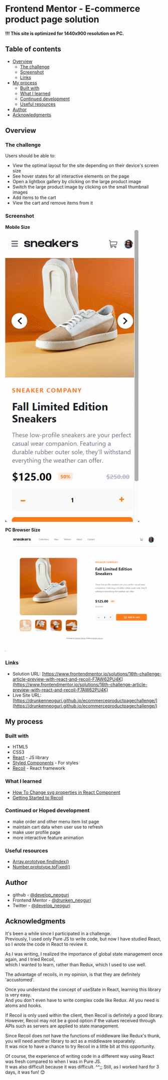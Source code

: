 # Frontend Mentor - E-commerce product page solution

**!!! This site is optimized for 1440x900 resolution on PC.**

## Table of contents

- [Overview](#overview)
  - [The challenge](#the-challenge)
  - [Screenshot](#screenshot)
  - [Links](#links)
- [My process](#my-process)
  - [Built with](#built-with)
  - [What I learned](#what-i-learned)
  - [Continued development](#continued-development)
  - [Useful resources](#useful-resources)
- [Author](#author)
- [Acknowledgments](#acknowledgments)

## Overview

### The challenge

Users should be able to:

- View the optimal layout for the site depending on their device's screen size
- See hover states for all interactive elements on the page
- Open a lightbox gallery by clicking on the large product image
- Switch the large product image by clicking on the small thumbnail images
- Add items to the cart
- View the cart and remove items from it

### Screenshot

**Mobile Size**  
![Mobile version](https://github.com/DrunkenNeoguri/ecommerceproductpagechallenge/blob/main/media/active_mobile.gif?raw=true)

**PC Browser Size**
![PC Browser version](https://github.com/DrunkenNeoguri/ecommerceproductpagechallenge/blob/main/media/active_pc.gif?raw=true)

### Links

- Solution URL: [https://www.frontendmentor.io/solutions/16th-challenge-article-preview-with-react-and-recoil-F7AW62PU4K](https://www.frontendmentor.io/solutions/16th-challenge-article-preview-with-react-and-recoil-F7AW62PU4K)
- Live Site URL: [https://drunkenneoguri.github.io/ecommerceproductpagechallenge/](https://drunkenneoguri.github.io/ecommerceproductpagechallenge/)

## My process

### Built with

- HTML5
- CSS3
- [React](https://reactjs.org/) - JS library
- [Styled Components](https://styled-components.com/) - For styles
- [Recoil](https://recoiljs.org//) - React framework

### What I learned

- [How To Change svg properties in React Component](https://vaadarsh8178.medium.com/handling-custom-svgs-in-react-using-styled-components-30d2739ff4cb)
- [Getting Started to Recoil](https://recoiljs.org/docs/introduction/getting-started)

### Continued or Hoped development

- make order and other menu item list page
- maintain cart data when user use to refresh
- make user profile page
- more interactive feature animation

### Useful resources

- [Array.prototype.findIndex()](https://developer.mozilla.org/ko/docs/Web/JavaScript/Reference/Global_Objects/Array/findIndex)
- [Number.prototype.toFixed()](https://developer.mozilla.org/ko/docs/Web/JavaScript/Reference/Global_Objects/Number/toFixed)

## Author

- github - [@develop_neoguri](https://github.com/DrunkenNeoguri)
- Frontend Mentor - [@drunken_neoguri](https://www.frontendmentor.io/profile/DrunkenNeoguri)
- Twitter - [@develop_neoguri](https://www.twitter.com/develop_neoguri)

## Acknowledgments

It's been a while since I participated in a challenge.  
Previously, I used only Pure JS to write code, but now I have studied React, so I wrote the code in React to review it.

As I was writing, I realized the importance of global state management once again, and I tried Recoil,  
which I wanted to learn, rather than Redux, which I used to use well.

The advantage of recoils, in my opinion, is that they are definitely 'accustomed'.

Once you understand the concept of useState in React, learning this library is very easy.  
And you don't even have to write complex code like Redux.
All you need is atoms and hooks.

If Recoil is only used within the client, then Recoil is definitely a good library.  
However, Recoil may not be a good option if the values received through APIs such as servers are applied to state management.

Since Recoil does not have the functions of middleware like Redux's thunk, you will need another library to act as a middleware separately.  
It was nice to have a chance to try Recoil in a little bit at this opportunity.

Of course, the experience of writing code in a different way using React was fresh compared to when I was in Pure JS.  
It was also difficult because it was difficult. ^^;;
Still, as I worked hard for 3 days, it was fun! 😊
